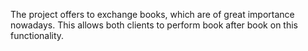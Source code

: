 The project offers to exchange books, which are of great importance nowadays. This allows both clients to perform book after book on this functionality.
